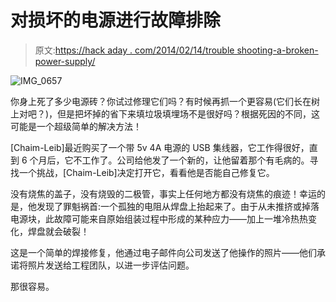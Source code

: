 # 对损坏的电源进行故障排除

> 原文:[https://hack aday . com/2014/02/14/trouble shooting-a-broken-power-supply/](https://hackaday.com/2014/02/14/troubleshooting-a-broken-power-supply/)

![IMG_0657](../Images/38c38d35c5f6870d23024e45bc53f3cb.png)

你身上死了多少电源砖？你试过修理它们吗？有时候再抓一个更容易(它们长在树上对吧？)，但是把坏掉的省下来填垃圾填埋场不是很好吗？根据死因的不同，这可能是一个超级简单的解决方法！

[Chaim-Leib]最近购买了一个带 5v 4A 电源的 USB 集线器，它工作得很好，直到 6 个月后，它不工作了。公司给他发了一个新的，让他留着那个有毛病的。寻找一个挑战，[Chaim-Leib]决定打开它，看看他是否能自己修复它。

没有烧焦的盖子，没有烧毁的二极管，事实上任何地方都没有烧焦的痕迹！幸运的是，他发现了罪魁祸首:一个孤独的电阻从焊盘上抬起来了。由于从未推挤或掉落电源块，此故障可能来自原始组装过程中形成的某种应力——加上一堆冷热热变化，焊盘就会破裂！

这是一个简单的焊接修复，他通过电子邮件向公司发送了他操作的照片——他们承诺将照片发送给工程团队，以进一步评估问题。

那很容易。